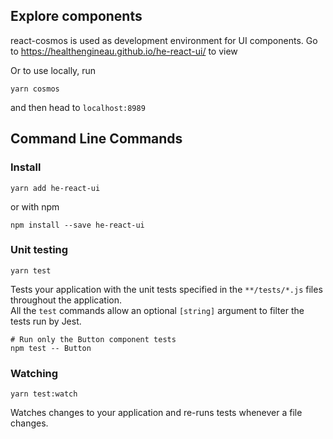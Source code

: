 ## Explore components
react-cosmos is used as development environment for UI components. Go to https://healthengineau.github.io/he-react-ui/ to view

Or to use locally, run
```Shell
yarn cosmos
```
and then head to `localhost:8989`
## Command Line Commands

### Install

```Shell
yarn add he-react-ui
```

or with npm

```Shell
npm install --save he-react-ui
```

### Unit testing

```Shell
yarn test
```

Tests your application with the unit tests specified in the `**/tests/*.js` files
throughout the application.  
All the `test` commands allow an optional `[string]` argument to filter
the tests run by Jest.

```Shell
# Run only the Button component tests
npm test -- Button
```

### Watching

```Shell
yarn test:watch
```

Watches changes to your application and re-runs tests whenever a file changes.